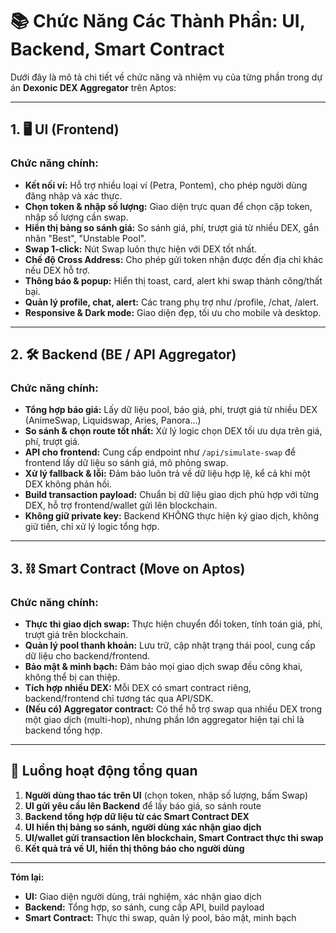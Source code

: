 # 📚 Chức Năng Các Thành Phần: UI, Backend, Smart Contract

Dưới đây là mô tả chi tiết về chức năng và nhiệm vụ của từng phần trong dự án **Dexonic DEX Aggregator** trên Aptos:

---

## 1. 🖥️ UI (Frontend)

### **Chức năng chính:**

- **Kết nối ví:** Hỗ trợ nhiều loại ví (Petra, Pontem), cho phép người dùng đăng nhập và xác thực.
- **Chọn token & nhập số lượng:** Giao diện trực quan để chọn cặp token, nhập số lượng cần swap.
- **Hiển thị bảng so sánh giá:** So sánh giá, phí, trượt giá từ nhiều DEX, gắn nhãn "Best", "Unstable Pool".
- **Swap 1-click:** Nút Swap luôn thực hiện với DEX tốt nhất.
- **Chế độ Cross Address:** Cho phép gửi token nhận được đến địa chỉ khác nếu DEX hỗ trợ.
- **Thông báo & popup:** Hiển thị toast, card, alert khi swap thành công/thất bại.
- **Quản lý profile, chat, alert:** Các trang phụ trợ như /profile, /chat, /alert.
- **Responsive & Dark mode:** Giao diện đẹp, tối ưu cho mobile và desktop.

---

## 2. 🛠️ Backend (BE / API Aggregator)

### **Chức năng chính:**

- **Tổng hợp báo giá:** Lấy dữ liệu pool, báo giá, phí, trượt giá từ nhiều DEX (AnimeSwap, Liquidswap, Aries, Panora...)
- **So sánh & chọn route tốt nhất:** Xử lý logic chọn DEX tối ưu dựa trên giá, phí, trượt giá.
- **API cho frontend:** Cung cấp endpoint như `/api/simulate-swap` để frontend lấy dữ liệu so sánh giá, mô phỏng swap.
- **Xử lý fallback & lỗi:** Đảm bảo luôn trả về dữ liệu hợp lệ, kể cả khi một DEX không phản hồi.
- **Build transaction payload:** Chuẩn bị dữ liệu giao dịch phù hợp với từng DEX, hỗ trợ frontend/wallet gửi lên blockchain.
- **Không giữ private key:** Backend KHÔNG thực hiện ký giao dịch, không giữ tiền, chỉ xử lý logic tổng hợp.

---

## 3. ⛓️ Smart Contract (Move on Aptos)

### **Chức năng chính:**

- **Thực thi giao dịch swap:** Thực hiện chuyển đổi token, tính toán giá, phí, trượt giá trên blockchain.
- **Quản lý pool thanh khoản:** Lưu trữ, cập nhật trạng thái pool, cung cấp dữ liệu cho backend/frontend.
- **Bảo mật & minh bạch:** Đảm bảo mọi giao dịch swap đều công khai, không thể bị can thiệp.
- **Tích hợp nhiều DEX:** Mỗi DEX có smart contract riêng, backend/frontend chỉ tương tác qua API/SDK.
- **(Nếu có) Aggregator contract:** Có thể hỗ trợ swap qua nhiều DEX trong một giao dịch (multi-hop), nhưng phần lớn aggregator hiện tại chỉ là backend tổng hợp.

---

## 🔄 **Luồng hoạt động tổng quan**

1. **Người dùng thao tác trên UI** (chọn token, nhập số lượng, bấm Swap)
2. **UI gửi yêu cầu lên Backend** để lấy báo giá, so sánh route
3. **Backend tổng hợp dữ liệu từ các Smart Contract DEX**
4. **UI hiển thị bảng so sánh, người dùng xác nhận giao dịch**
5. **UI/wallet gửi transaction lên blockchain, Smart Contract thực thi swap**
6. **Kết quả trả về UI, hiển thị thông báo cho người dùng**

---

**Tóm lại:**

- **UI:** Giao diện người dùng, trải nghiệm, xác nhận giao dịch
- **Backend:** Tổng hợp, so sánh, cung cấp API, build payload
- **Smart Contract:** Thực thi swap, quản lý pool, bảo mật, minh bạch

